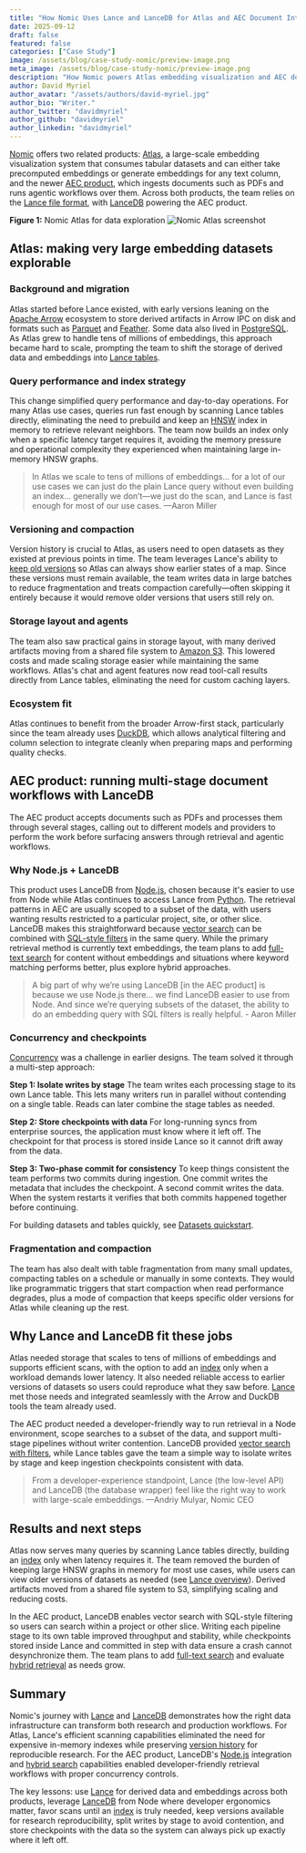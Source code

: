 ```yaml
---
title: "How Nomic Uses Lance and LanceDB for Atlas and AEC Document Intelligence"
date: 2025-09-12
draft: false
featured: false
categories: ["Case Study"]
image: /assets/blog/case-study-nomic/preview-image.png
meta_image: /assets/blog/case-study-nomic/preview-image.png
description: "How Nomic powers Atlas embedding visualization and AEC document intelligence using Lance and LanceDB for scalable storage, retrieval, and multi-stage workflows."
author: David Myriel
author_avatar: "/assets/authors/david-myriel.jpg"
author_bio: "Writer."
author_twitter: "davidmyriel"
author_github: "davidmyriel"
author_linkedin: "davidmyriel"
---
```


[Nomic](https://nomic.ai) offers two related products: [Atlas](https://atlas.nomic.ai), a large-scale embedding visualization system that consumes tabular datasets and can either take precomputed embeddings or generate embeddings for any text column, and the newer [AEC product](https://www.nomic.ai/aec-whitepaper), which ingests documents such as PDFs and runs agentic workflows over them. Across both products, the team relies on the [Lance file format](https://lancedb.github.io/lance/), with [LanceDB](https://lancedb.com) powering the AEC product.

**Figure 1:** Nomic Atlas for data exploration
![Nomic Atlas screenshot](/assets/blog/case-study-nomic/nomic-atlas.png)

## Atlas: making very large embedding datasets explorable

### Background and migration

Atlas started before Lance existed, with early versions leaning on the [Apache Arrow](https://arrow.apache.org) ecosystem to store derived artifacts in Arrow IPC on disk and formats such as [Parquet](https://parquet.apache.org/) and [Feather](https://arrow.apache.org/docs/python/feather.html). Some data also lived in [PostgreSQL](https://www.postgresql.org/). As Atlas grew to handle tens of millions of embeddings, this approach became hard to scale, prompting the team to shift the storage of derived data and embeddings into [Lance tables](/docs/overview/lance/).

### Query performance and index strategy

This change simplified query performance and day-to-day operations. For many Atlas use cases, queries run fast enough by scanning Lance tables directly, eliminating the need to prebuild and keep an [HNSW](https://github.com/nmslib/hnswlib) index in memory to retrieve relevant neighbors. The team now builds an index only when a specific latency target requires it, avoiding the memory pressure and operational complexity they experienced when maintaining large in-memory HNSW graphs.

> In Atlas we scale to tens of millions of embeddings… for a lot of our use cases we can just do the plain Lance query without even building an index… generally we don’t—we just do the scan, and Lance is fast enough for most of our use cases. —Aaron Miller

### Versioning and compaction

Version history is crucial to Atlas, as users need to open datasets as they existed at previous points in time. The team leverages Lance's ability to [keep old versions](/docs/overview/lance/) so Atlas can always show earlier states of a map. Since these versions must remain available, the team writes data in large batches to reduce fragmentation and treats compaction carefully—often skipping it entirely because it would remove older versions that users still rely on.

### Storage layout and agents

The team also saw practical gains in storage layout, with many derived artifacts moving from a shared file system to [Amazon S3](https://aws.amazon.com/s3/). This lowered costs and made scaling storage easier while maintaining the same workflows. Atlas's chat and agent features now read tool-call results directly from Lance tables, eliminating the need for custom caching layers.

### Ecosystem fit

Atlas continues to benefit from the broader Arrow-first stack, particularly since the team already uses [DuckDB](https://duckdb.org/), which allows analytical filtering and column selection to integrate cleanly when preparing maps and performing quality checks.

## AEC product: running multi-stage document workflows with LanceDB

The AEC product accepts documents such as PDFs and processes them through several stages, calling out to different models and providers to perform the work before surfacing answers through retrieval and agentic workflows.

### Why Node.js + LanceDB

This product uses LanceDB from [Node.js](https://nodejs.org/), chosen because it's easier to use from Node while Atlas continues to access Lance from [Python](/docs/reference/python/). The retrieval patterns in AEC are usually scoped to a subset of the data, with users wanting results restricted to a particular project, site, or other slice. LanceDB makes this straightforward because [vector search](/docs/search/vector-search/) can be combined with [SQL-style filters](/docs/search/sql-queries/) in the same query. While the primary retrieval method is currently text embeddings, the team plans to add [full-text search](/docs/search/full-text-search/) for content without embeddings and situations where keyword matching performs better, plus explore hybrid approaches.

> A big part of why we’re using LanceDB [in the AEC product] is because we use Node.js there… we find LanceDB easier to use from Node. And since we’re querying subsets of the dataset, the ability to do an embedding query with SQL filters is really helpful. - Aaron Miller

### Concurrency and checkpoints

[Concurrency](/docs/overview/lance/) was a challenge in earlier designs. The team solved it through a multi-step approach:

**Step 1: Isolate writes by stage**
The team writes each processing stage to its own Lance table. This lets many writers run in parallel without contending on a single table. Reads can later combine the stage tables as needed.

**Step 2: Store checkpoints with data**
For long-running syncs from enterprise sources, the application must know where it left off. The checkpoint for that process is stored inside Lance so it cannot drift away from the data.

**Step 3: Two-phase commit for consistency**
To keep things consistent the team performs two commits during ingestion. One commit writes the metadata that includes the checkpoint. A second commit writes the data. When the system restarts it verifies that both commits happened together before continuing.

For building datasets and tables quickly, see [Datasets quickstart](/docs/quickstart/datasets/).

### Fragmentation and compaction

The team has also dealt with table fragmentation from many small updates, compacting tables on a schedule or manually in some contexts. They would like programmatic triggers that start compaction when read performance degrades, plus a mode of compaction that keeps specific older versions for Atlas while cleaning up the rest.

## Why Lance and LanceDB fit these jobs

Atlas needed storage that scales to tens of millions of embeddings and supports efficient scans, with the option to add an [index](/docs/indexing/vector-index/) only when a workload demands lower latency. It also needed reliable access to earlier versions of datasets so users could reproduce what they saw before. [Lance](/docs/overview/lance/) met those needs and integrated seamlessly with the Arrow and DuckDB tools the team already used.

The AEC product needed a developer-friendly way to run retrieval in a Node environment, scope searches to a subset of the data, and support multi-stage pipelines without writer contention. LanceDB provided [vector search with filters](/docs/search/vector-search/), while Lance tables gave the team a simple way to isolate writes by stage and keep ingestion checkpoints consistent with data.

> From a developer-experience standpoint, Lance (the low-level API) and LanceDB (the database wrapper) feel like the right way to work with large-scale embeddings. —Andriy Mulyar, Nomic CEO

## Results and next steps

Atlas now serves many queries by scanning Lance tables directly, building an [index](/docs/indexing/vector-index/) only when latency requires it. The team removed the burden of keeping large HNSW graphs in memory for most use cases, while users can view older versions of datasets as needed (see [Lance overview](/docs/overview/lance/)). Derived artifacts moved from a shared file system to S3, simplifying scaling and reducing costs.

In the AEC product, LanceDB enables vector search with SQL-style filtering so users can search within a project or other slice. Writing each pipeline stage to its own table improved throughput and stability, while checkpoints stored inside Lance and committed in step with data ensure a crash cannot desynchronize them. The team plans to add [full-text search](/docs/search/full-text-search/) and evaluate [hybrid retrieval](/docs/search/) as needs grow.

## Summary

Nomic's journey with [Lance](/docs/overview/lance/) and [LanceDB](https://lancedb.com) demonstrates how the right data infrastructure can transform both research and production workflows. For Atlas, Lance's efficient scanning capabilities eliminated the need for expensive in-memory indexes while preserving [version history](/docs/overview/lance/) for reproducible research. For the AEC product, LanceDB's [Node.js](https://nodejs.org/) integration and [hybrid search](/docs/search/) capabilities enabled developer-friendly retrieval workflows with proper concurrency controls.

The key lessons: use [Lance](/docs/overview/lance/) for derived data and embeddings across both products, leverage [LanceDB](https://lancedb.com) from Node where developer ergonomics matter, favor scans until an [index](/docs/indexing/vector-index/) is truly needed, keep versions available for research reproducibility, split writes by stage to avoid contention, and store checkpoints with the data so the system can always pick up exactly where it left off.

